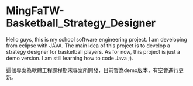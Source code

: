 # MingFaTW-Basketball_Strategy_Designer

Hello guys, this is my school software engineering project. I am developing from eclipse with JAVA.
The main idea of this project is to develop a strategy designer for basketball players. 
As for now, this project is just a demo version. I am still learning how to code Java ;).

這個專案為軟體工程課程期末專案所開發，目前暫為demo版本，有空會進行更新。

